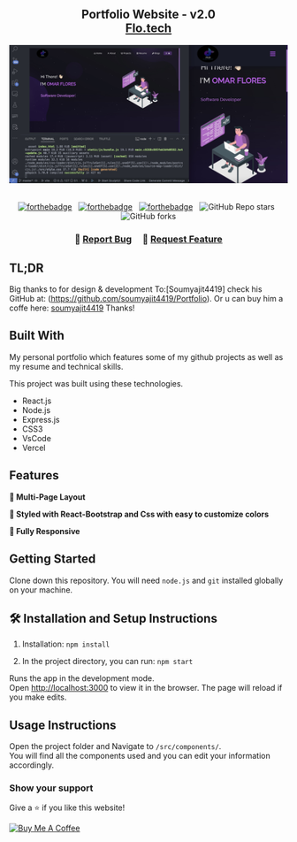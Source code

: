 <h2 align="center">
  Portfolio Website - v2.0<br/>
  <a href="https://soumyajit.vercel.app/" target="_blank">Flo.tech</a>
</h2>
<div align="center">
  <img alt="Demo" src="./Images/readme-img1.png" />
</div>

<br/>

<center>

[![forthebadge](https://forthebadge.com/images/badges/built-with-love.svg)](https://forthebadge.com) &nbsp;
[![forthebadge](https://forthebadge.com/images/badges/made-with-javascript.svg)](https://forthebadge.com) &nbsp;
[![forthebadge](https://forthebadge.com/images/badges/open-source.svg)](https://forthebadge.com) &nbsp;
![GitHub Repo stars](https://img.shields.io/github/stars/soumyajit4419/Portfolio?color=red&logo=github&style=for-the-badge) &nbsp;
![GitHub forks](https://github.com/snowfall92)

</center>

<h3 align="center">
    🔹
    <a href="https://github.com/snowfall92">Report Bug</a> &nbsp; &nbsp;
    🔹
    <a href="https://github.com/snowfall92">Request Feature</a>
</h3>

## TL;DR

Big thanks to for design & development To:[Soumyajit4419] check his GitHub at: (https://github.com/soumyajit4419/Portfolio). Or u can buy him a coffe here: [soumyajit4419](https://www.buymeacoffee.com/soumyajit4419) Thanks!

## Built With

My personal portfolio <a href="https://myportfolio92.netlify.app/" target="_blank">[](https://steallarlink.netlify.app/)</a> which features some of my github projects as well as my resume and technical skills.<br/>

This project was built using these technologies.

- React.js
- Node.js
- Express.js
- CSS3
- VsCode
- Vercel

## Features

**📖 Multi-Page Layout**

**🎨 Styled with React-Bootstrap and Css with easy to customize colors**

**📱 Fully Responsive**

## Getting Started

Clone down this repository. You will need `node.js` and `git` installed globally on your machine.

## 🛠 Installation and Setup Instructions

1. Installation: `npm install`

2. In the project directory, you can run: `npm start`

Runs the app in the development mode.\
Open [http://localhost:3000](http://localhost:3000) to view it in the browser.
The page will reload if you make edits.

## Usage Instructions

Open the project folder and Navigate to `/src/components/`. <br/>
You will find all the components used and you can edit your information accordingly.

### Show your support

Give a ⭐ if you like this website!

<a href="https://www.buymeacoffee.com/omar_1992" target="_blank"><img src="https://cdn.buymeacoffee.com/buttons/v2/default-violet.png" alt="Buy Me A Coffee" height= "60px" width= "217px" ></a>
